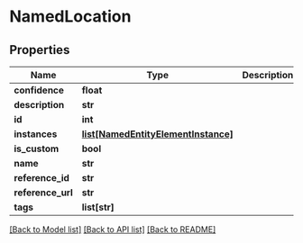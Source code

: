 # NamedLocation

## Properties
Name | Type | Description | Notes
------------ | ------------- | ------------- | -------------
**confidence** | **float** |  | [optional] 
**description** | **str** |  | [optional] 
**id** | **int** |  | [optional] 
**instances** | [**list[NamedEntityElementInstance]**](NamedEntityElementInstance.md) |  | [optional] 
**is_custom** | **bool** |  | [optional] 
**name** | **str** |  | [optional] 
**reference_id** | **str** |  | [optional] 
**reference_url** | **str** |  | [optional] 
**tags** | **list[str]** |  | [optional] 

[[Back to Model list]](../README.md#documentation-for-models) [[Back to API list]](../README.md#documentation-for-api-endpoints) [[Back to README]](../README.md)

